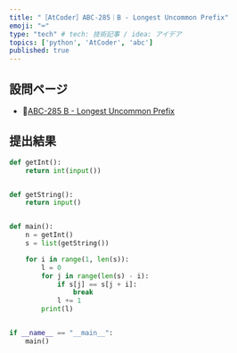 ```yaml
---
title: "［AtCoder］ABC-285｜B - Longest Uncommon Prefix"
emoji: "⌨️"
type: "tech" # tech: 技術記事 / idea: アイデア
topics: ['python', 'AtCoder', 'abc']
published: true
---
```


## 設問ページ

- 🔗[ABC-285 B - Longest Uncommon Prefix](https://atcoder.jp/contests/abc285/tasks/abc285_b)

## 提出結果

```python
def getInt():
    return int(input())


def getString():
    return input()


def main():
    n = getInt()
    s = list(getString())

    for i in range(1, len(s)):
        l = 0
        for j in range(len(s) - i):
            if s[j] == s[j + i]:
                break
            l += 1
        print(l)


if __name__ == "__main__":
    main()
```
